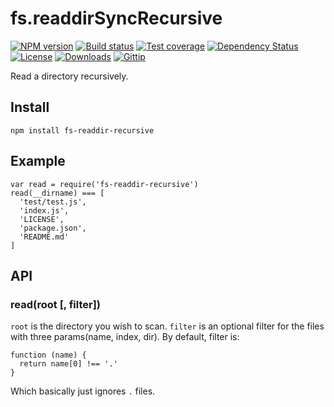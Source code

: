 fs.readdirSyncRecursive
=======================

[![NPM version](https://img.shields.io/npm/v/fs-readdir-recursive.svg?style=flat-square)](https://npmjs.org/package/fs-readdir-recursive) [![Build status](https://img.shields.io/travis/fs-utils/fs-readdir-recursive.svg?style=flat-square)](https://travis-ci.org/fs-utils/fs-readdir-recursive) [![Test coverage](https://img.shields.io/coveralls/fs-utils/fs-readdir-recursive.svg?style=flat-square)](https://coveralls.io/r/fs-utils/fs-readdir-recursive) [![Dependency Status](http://img.shields.io/david/fs-utils/fs-readdir-recursive.svg?style=flat-square)](https://david-dm.org/fs-utils/fs-readdir-recursive) [![License](http://img.shields.io/npm/l/fs-readdir-recursive.svg?style=flat-square)](LICENSE) [![Downloads](http://img.shields.io/npm/dm/fs-readdir-recursive.svg?style=flat-square)](https://npmjs.org/package/fs-readdir-recursive) [![Gittip](https://img.shields.io/gratipay/jonathanong.svg?style=flat-square)](https://gratipay.com/jonathanong/)

Read a directory recursively.

Install
-------

    npm install fs-readdir-recursive

Example
-------

    var read = require('fs-readdir-recursive')
    read(__dirname) === [
      'test/test.js',
      'index.js',
      'LICENSE',
      'package.json',
      'README.md'
    ]

API
---

### read(root \[, filter\])

`root` is the directory you wish to scan. `filter` is an optional filter for the files with three params(name, index, dir). By default, filter is:

    function (name) {
      return name[0] !== '.'
    }

Which basically just ignores `.` files.
